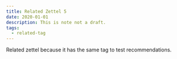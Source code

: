 ```yaml
---
title: Related Zettel 5
date: 2020-01-01
description: This is note not a draft.
tags:
  - related-tag
---
```


Related zettel because it has the same tag to test recommendations.
